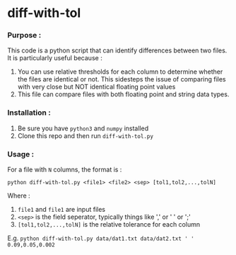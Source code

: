 # diff-with-tol

### Purpose : 
This code is a python script that can identify differences between two files.
It is particularly useful because :
1. You can use relative thresholds for each column to determine whether the files
   are identical or not. This sidesteps the issue of comparing files with very close
   but NOT identical floating point values
2. This file can compare files with both floating point and string data types.

### Installation :
1. Be sure you have `python3` and `numpy` installed
2. Clone this repo and then run `diff-with-tol.py`

### Usage : 
For a file with `N` columns, the format is :

`python diff-with-tol.py <file1> <file2> <sep> [tol1,tol2,...,tolN]`

Where : 
1. `file1` and `file1` are input files
2. `<sep>` is the field seperator, typically things like ',' or ' ' or ';'
3. `[tol1,tol2,...,tolN]` is the relative tolerance for each column

E.g. `python diff-with-tol.py data/dat1.txt data/dat2.txt ' ' 0.09,0.05,0.002`

